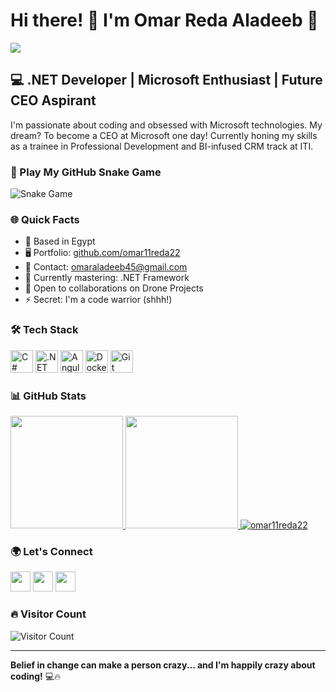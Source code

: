 # Hi there! 👋 I'm Omar Reda Aladeeb 🚀

![](https://user-images.githubusercontent.com/18350557/176309783-0785949b-9127-417c-8b55-ab5a4333674e.gif)

## 💻 .NET Developer | Microsoft Enthusiast | Future CEO Aspirant

I'm passionate about coding and obsessed with Microsoft technologies. My dream? To become a CEO at Microsoft one day! Currently honing my skills as a trainee in Professional Development and BI-infused CRM track at ITI.

### 🐍 Play My GitHub Snake Game
![Snake Game](https://github.com/omar11reda22/omar11reda22/blob/output/github-contribution-grid-snake.svg)
### 🌐 Quick Facts
* 📍 Based in Egypt
* 🖥️ Portfolio: [github.com/omar11reda22](https://github.com/omar11reda22)
* 📧 Contact: [omaraladeeb45@gmail.com](mailto:omaraladeeb45@gmail.com)
* 🧠 Currently mastering: .NET Framework
* 🤝 Open to collaborations on Drone Projects
* ⚡ Secret: I'm a code warrior (shhh!)

### 🛠️ Tech Stack
<p align="left">
  <a href="https://docs.microsoft.com/en-us/dotnet/csharp/" target="_blank"><img src="https://raw.githubusercontent.com/danielcranney/readme-generator/main/public/icons/skills/csharp-colored.svg" width="36" height="36" alt="C#" title="C#"/></a>
  <a href="https://dotnet.microsoft.com/en-us/" target="_blank"><img src="https://raw.githubusercontent.com/danielcranney/readme-generator/main/public/icons/skills/dot-net-colored.svg" width="36" height="36" alt=".NET" title=".NET"/></a>
  <a href="https://angular.io/" target="_blank"><img src="https://raw.githubusercontent.com/danielcranney/readme-generator/main/public/icons/skills/angularjs-colored.svg" width="36" height="36" alt="Angular" title="Angular"/></a>
  <a href="https://www.docker.com/" target="_blank"><img src="https://raw.githubusercontent.com/danielcranney/readme-generator/main/public/icons/skills/docker-colored.svg" width="36" height="36" alt="Docker" title="Docker"/></a>
  <a href="https://git-scm.com/" target="_blank"><img src="https://raw.githubusercontent.com/danielcranney/readme-generator/main/public/icons/skills/git-colored.svg" width="36" height="36" alt="Git" title="Git"/></a>
</p>

### 📊 GitHub Stats
<a href="https://github.com/omar11reda22">
  <img height="180em" src="https://github-readme-stats.vercel.app/api?username=omar11reda22&show_icons=true&theme=radical&include_all_commits=true&count_private=true"/>
  <img height="180em" src="https://github-readme-stats.vercel.app/api/top-langs/?username=omar11reda22&layout=compact&langs_count=8&theme=radical"/>
  <img src="https://github-readme-streak-stats.herokuapp.com/?user=omar11reda22&theme=radical" alt="omar11reda22" />
</a>

### 🌍 Let's Connect
<p align="left">
  <a href="https://www.linkedin.com/in/omar-reda-4baaa7200/" target="_blank"><img src="https://raw.githubusercontent.com/danielcranney/readme-generator/main/public/icons/socials/linkedin.svg" width="32" height="32" /></a>
  <a href="https://www.x.com/omar_amor_i" target="_blank"><img src="https://raw.githubusercontent.com/danielcranney/readme-generator/main/public/icons/socials/twitter.svg" width="32" height="32" /></a>
  <a href="https://www.twitch.tv/omar11reda22" target="_blank"><img src="https://raw.githubusercontent.com/danielcranney/readme-generator/main/public/icons/socials/twitch.svg" width="32" height="32" /></a>
</p>

### 🔥 Visitor Count
![Visitor Count](https://profile-counter.glitch.me/omar11reda22/count.svg)

---

**Belief in change can make a person crazy... and I'm happily crazy about coding!** 💻🔥
